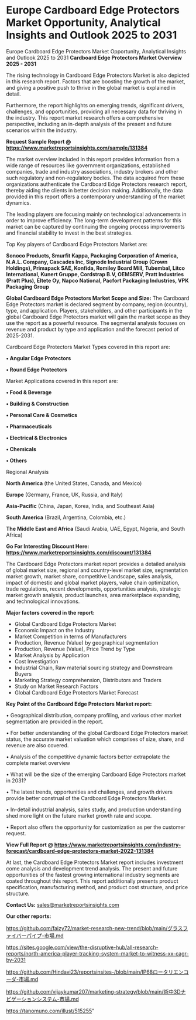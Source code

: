 # Europe Cardboard Edge Protectors Market Opportunity, Analytical Insights and Outlook 2025 to 2031
Europe Cardboard Edge Protectors Market Opportunity, Analytical Insights and Outlook 2025 to 2031
<Strong> Cardboard Edge Protectors Market Overview 2025 - 2031</strong>

The rising technology in Cardboard Edge Protectors Market is also depicted in this research report. Factors that are boosting the growth of the market, and giving a positive push to thrive in the global market is explained in detail.

Furthermore, the report highlights on emerging trends, significant drivers, challenges, and opportunities, providing all necessary data for thriving in the industry. This report market research offers a comprehensive perspective, including an in-depth analysis of the present and future scenarios within the industry.

<strong>Request Sample Report @ <a href=https://www.marketreportsinsights.com/sample/131384>https://www.marketreportsinsights.com/sample/131384</a></strong>

The market overview included in this report provides information from a wide range of resources like government organizations, established companies, trade and industry associations, industry brokers and other such regulatory and non-regulatory bodies. The data acquired from these organizations authenticate the Cardboard Edge Protectors research report, thereby aiding the clients in better decision making. Additionally, the data provided in this report offers a contemporary understanding of the market dynamics.

The leading players are focusing mainly on technological advancements in order to improve efficiency. The long-term development patterns for this market can be captured by continuing the ongoing process improvements and financial stability to invest in the best strategies.

Top Key players of Cardboard Edge Protectors Market are:

<strong>Sonoco Products, Smurfit Kappa, Packaging Corporation of America, N.A.L. Company, Cascades Inc, Signode Industrial Group (Crown Holdings), Primapack SAE, Konfida, Romiley Board Mill, Tubembal, Litco International, Kunert Gruppe, Cordstrap B.V, OEMSERV, Pratt Industries (Pratt Plus), Eltete Oy, Napco National, Pacfort Packaging Industries, VPK Packaging Group</strong>

<strong><b>Global Cardboard Edge Protectors Market Scope and Size:</b></strong>
The Cardboard Edge Protectors market is declared segment by company, region (country), type, and application. Players, stakeholders, and other participants in the global Cardboard Edge Protectors market will gain the market scope as they use the report as a powerful resource. The segmental analysis focuses on revenue and product by type and application and the forecast period of 2025-2031.

Cardboard Edge Protectors Market Types covered in this report are:

<strong>• Angular Edge Protectors

• Round Edge Protectors</strong>

Market Applications covered in this report are:

<strong>• Food & Beverage

• Building & Construction

• Personal Care & Cosmetics

• Pharmaceuticals

• Electrical & Electronics

• Chemicals

• Others</strong> 

Regional Analysis

<strong>North America</strong> (the United States, Canada, and Mexico)

<strong>Europe</strong> (Germany, France, UK, Russia, and Italy)

<strong>Asia-Pacific</strong> (China, Japan, Korea, India, and Southeast Asia)

<strong>South America</strong> (Brazil, Argentina, Colombia, etc.)

<strong>The Middle East and Africa</strong> (Saudi Arabia, UAE, Egypt, Nigeria, and South Africa)

<strong>Go For Interesting Discount Here: <a href=https://www.marketreportsinsights.com/discount/131384>https://www.marketreportsinsights.com/discount/131384</a></strong>

The Cardboard Edge Protectors market report provides a detailed analysis of global market size, regional and country-level market size, segmentation market growth, market share, competitive Landscape, sales analysis, impact of domestic and global market players, value chain optimization, trade regulations, recent developments, opportunities analysis, strategic market growth analysis, product launches, area marketplace expanding, and technological innovations.

<strong><b>Major factors covered in the report:</b></strong>
<ul>
  <li>Global Cardboard Edge Protectors Market </li>
  <li>Economic Impact on the Industry</li>
  <li>Market Competition in terms of Manufacturers</li>
  <li>Production, Revenue (Value) by geographical segmentation</li>
  <li>Production, Revenue (Value), Price Trend by Type</li>
  <li>Market Analysis by Application</li>
  <li>Cost Investigation</li>
  <li>Industrial Chain, Raw material sourcing strategy and Downstream Buyers</li>
  <li>Marketing Strategy comprehension, Distributors and Traders</li>
  <li>Study on Market Research Factors</li>
  <li>Global Cardboard Edge Protectors Market Forecast</li>
</ul>

<strong><b>Key Point of the Cardboard Edge Protectors Market report:</b></strong>

• Geographical distribution, company profiling, and various other market segmentation are provided in the report.

• For better understanding of the global Cardboard Edge Protectors market status, the accurate market valuation which comprises of size, share, and revenue are also covered.

• Analysis of the competitive dynamic factors better extrapolate the complete market overview

• What will be the size of the emerging Cardboard Edge Protectors market in 2031?

• The latest trends, opportunities and challenges, and growth drivers provide better construal of the Cardboard Edge Protectors Market.

• In-detail industrial analysis, sales study, and production understanding shed more light on the future market growth rate and scope.

• Report also offers the opportunity for customization as per the customer request.

<strong><b>View Full Report @ <a href=https://www.marketreportsinsights.com/industry-forecast/cardboard-edge-protectors-market-2022-131384>https://www.marketreportsinsights.com/industry-forecast/cardboard-edge-protectors-market-2022-131384</a></b></strong>


At last, the Cardboard Edge Protectors Market report includes investment come analysis and development trend analysis. The present and future opportunities of the fastest growing international industry segments are coated throughout this report. This report additionally presents product specification, manufacturing method, and product cost structure, and price structure.

<strong>Contact Us:</strong>
sales@marketreportsinsights.com

<strong>Our other reports:</strong>

<a href=https://github.com/faizy72/market-research-new-trend/blob/main/グラスファイバーパイプ-市場.md>https://github.com/faizy72/market-research-new-trend/blob/main/グラスファイバーパイプ-市場.md</a>

<a href=https://sites.google.com/view/the-disruptive-hub/all-research-reports/north-america-player-tracking-system-market-to-witness-xx-cagr-by-2031>https://sites.google.com/view/the-disruptive-hub/all-research-reports/north-america-player-tracking-system-market-to-witness-xx-cagr-by-2031</a>

<a href=https://github.com/Hindavi23/reportsinsites-/blob/main/IP68ロータリエンコーダ-市場.md>https://github.com/Hindavi23/reportsinsites-/blob/main/IP68ロータリエンコーダ-市場.md</a>

<a href=https://github.com/vijaykumar207/marketing-strategy/blob/main/術中3Dナビゲーションシステム-市場.md>https://github.com/vijaykumar207/marketing-strategy/blob/main/術中3Dナビゲーションシステム-市場.md</a>

<a href=https://tanomuno.com/illust/515255>https://tanomuno.com/illust/515255</a>"
